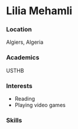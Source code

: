 # Lilia Mehamli

### Location
Algiers, Algeria

### Academics
USTHB

### Interests
* Reading
* Playing video games

### Skills

